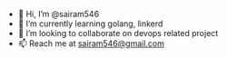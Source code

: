 - 👋 Hi, I’m @sairam546
- 🌱 I’m currently learning golang, linkerd
- 💞️ I’m looking to collaborate on devops related project
- 📫 Reach me at sairam546@gmail.com
